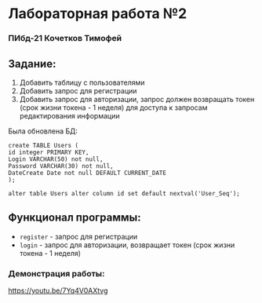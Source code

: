 # Лабораторная работа №2
### ПИбд-21 Кочетков Тимофей
## Задание:
1. Добавить таблицу с пользователями
2. Добавить запрос для регистрации
3. Добавить запрос для авторизации, запрос должен возвращать токен (срок жизни токена - 1 неделя) для доступа к запросам редактирования информации

Была обновлена БД:

```
create TABLE Users (
id integer PRIMARY KEY,
Login VARCHAR(50) not null,
Password VARCHAR(30) not null,
DateCreate Date not null DEFAULT CURRENT_DATE
);

alter table Users alter column id set default nextval('User_Seq');
```
## Функционал программы: 
  - `register` - запрос для регистрации
  - `login` - запрос для авторизации, возвращает токен (срок жизни токена - 1 неделя) 

### Демонстрация работы:
https://youtu.be/7Yq4V0AXtvg